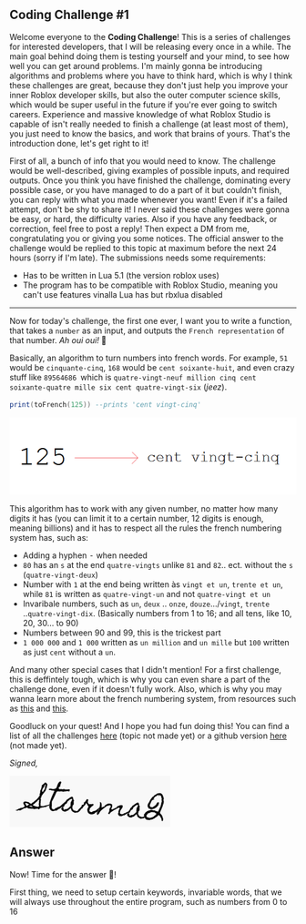 Coding Challenge #1
--
Welcome everyone to the **Coding Challenge**! This is a series of challenges for interested developers, that I will be releasing every once in a while. The main goal behind doing them is testing yourself and your mind, to see how well you can get around problems. I'm mainly gonna be introducing algorithms and problems where you have to think hard, which is why I think these challenges are great, because they don't just help you improve your inner Roblox developer skills, but also the outer computer science skills, which would be super useful in the future if you're ever going to switch careers. Experience and massive knowledge of what Roblox Studio is capable of isn't really needed to finish a challenge (at least most of them), you just need to know the basics, and work that brains of yours. That's the introduction done, let's get right to it!

First of all, a bunch of info that you would need to know. The challenge would be well-described, giving examples of possible inputs, and required outputs. Once you think you have finished the challenge, dominating every possible case, or you have managed to do a part of it but couldn't finish, you can reply with what you made whenever you want! Even if it's a failed attempt, don't be shy to share it! I never said these challenges were gonna be easy, or hard, the difficulty varies. Also if you have any feedback, or correction, feel free to post a reply! Then expect a DM from me, congratulating you or giving you some notices. The official answer to the challenge would be replied to this topic at maximum before the next 24 hours (sorry if I'm late). The submissions needs some requirements:
* Has to be written in Lua 5.1 (the version roblox uses)
* The program has to be compatible with Roblox Studio, meaning you can't use features vinalla Lua has but rbxlua disabled

****
Now for today's challenge, the first one ever, I want you to write a function, that takes a `number` as an input, and outputs the `French representation` of that number. *Ah oui oui!* :croissant:

Basically, an algorithm to turn numbers into french words. For example, `51` would be `cinquante-cinq`, `168` would be `cent soixante-huit`, and even crazy stuff like `89564686 `which is `quatre-vingt-neuf million cinq cent soixante-quatre mille six cent quatre-vingt-six` (*jeez*).

```lua
print(toFrench(125)) --prints 'cent vingt-cinq'
```

![](https://github.com/StarmaQ/garbage/blob/master/codingchallenges/Imgs/codingchallenge1-1.png) 

This algorithm has to work with any given number, no matter how many digits it has (you can limit it to a certain number, 12 digits is enough, meaning billions) and it has to respect all the rules the french numbering system has, such as:
* Adding a hyphen <kbd>-</kbd> when needed
* `80` has an `s` at the end `quatre-vingts` unlike `81` and `82`.. ect. without the `s` (`quatre-vingt-deux`)
* Number with `1` at the end being written às `vingt et un`, `trente et un`, while `81` is written as `quatre-vingt-un` and not  `quatre-vingt et un`
* Invaribale numbers, such as `un`, `deux` .. `onze`, `douze`.../`vingt`, `trente` ..`quatre-vingt-dix`. (Basically numbers from 1 to 16; and all tens, like 10, 20, 30... to 90)
* Numbers between 90 and 99, this is the trickest part
* `1 000 000` and `1 000` written as `un million` and `un mille` but `100` written as just `cent` without a `un`.

And many other special cases that I didn't mention! For a first challenge, this is deffintely tough, which is why you can even share a part of the challenge done, even if it doesn't fully work. Also, which is why you may wanna learn more about the french numbering system, from resources such as [this](https://www.talkinfrench.com/french-numbers/) and [this](https://www.youtube.com/watch?v=WM1FFhaWj9w&feature=emb_title).

Goodluck on your quest! And I hope you had fun doing this! You can find a list of all the challenges [here](http://) (topic not made yet) or a github version [here](http://) (not made yet).

   *Signed,*
   
   
  ![](https://github.com/StarmaQ/garbage/blob/master/codingchallenges/Imgs/codingchallenge1-2.png)




Answer
--


Now! Time for the answer :trumpet:!

First thing, we need to setup certain keywords, invariable words, that we will always use throughout the entire program, such as numbers from 0 to 16






















